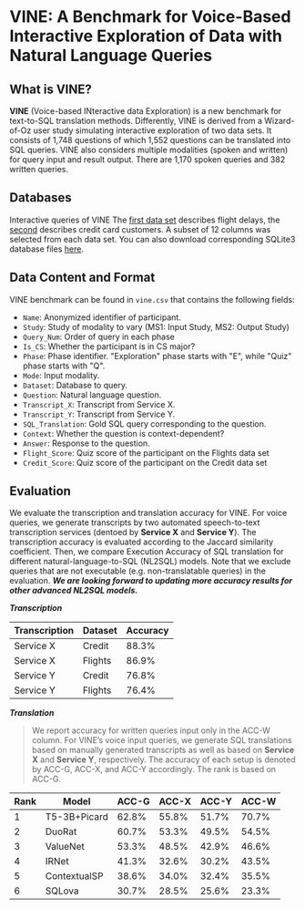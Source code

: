 # VINE: A Benchmark for Voice-Based Interactive Exploration of Data with Natural Language Queries

What is VINE?
------
**VINE** (Voice-based INteractive data Exploration) is a new benchmark for text-to-SQL translation methods. Differently, VINE is derived from a Wizard-of-Oz user study simulating interactive exploration of two data sets. It consists of 1,748 questions of which 1,552 questions can be translated into SQL queries. VINE also considers multiple modalities (spoken and written) for query input and result output. There are 1,170 spoken queries and 382 written queries.

Databases
------
Interactive queries of VINE The [first data set](https://www.kaggle.com/usdot/flight-delays) describes flight delays, the [second](https://www.kaggle.com/sakshigoyal7/credit-card-customers) describes credit card customers. A subset of 12 columns was selected from each data set. You can also download corresponding SQLite3 database files [here](https://drive.google.com/file/d/1_Sp8q6NcwtsXtjHjDjkK7_qPhaMOH1YH/view?usp=sharing).

Data Content and Format
------
VINE benchmark can be found in `vine.csv` that contains the following fields:
- `Name`: Anonymized identifier of participant.
- `Study`: Study of modality to vary (MS1: Input Study, MS2: Output Study)
- `Query_Num`: Order of query in each phase
- `Is_CS`: Whether the participant is in CS major?
- `Phase`: Phase identifier. "Exploration" phase starts with "E", while "Quiz" phase starts with "Q".
- `Mode`: Input modality.
- `Dataset`: Database to query.
- `Question`: Natural language question.
- `Transcript_X`: Transcript from Service X.
- `Transcript_Y`: Transcript from Service Y.
- `SQL_Translation`: Gold SQL query corresponding to the question.
- `Context`: Whether the question is context-dependent?
- `Answer`: Response to the question.
- `Flight_Score`: Quiz score of the participant on the Flights data set
- `Credit_Score`: Quiz score of the participant on the Credit data set

Evaluation
------
We evaluate the transcription and translation accuracy for VINE. For voice queries, we generate transcripts by two automated speech-to-text transcription services (dentoed by **Service X** and **Service Y**). The transcription accuracy is evaluated according to the Jaccard similarity coefficient. Then, we compare Execution Accuracy of SQL translation for different natural-language-to-SQL (NL2SQL) models. Note that we exclude queries that are not executable (e.g. non-translatable queries) in the evaluation. ***We are looking forward to updating more accuracy results for other advanced NL2SQL models.***

***Transcription***
 
| Transcription | Dataset | Accuracy |
| ----------- | ----------- | ----------- |
| Service X | Credit | 88.3% |
| Service X | Flights | 86.9% |
| Service Y | Credit | 76.8% |
| Service Y | Flights | 76.4% |

***Translation***
> We report accuracy for written queries input only in the ACC-W column. For VINE’s voice input queries, we generate SQL translations based on manually generated transcripts as well as based on **Service X** and **Service Y**, respectively. The accuracy of each setup is denoted by ACC-G, ACC-X, and ACC-Y accordingly. The rank is based on ACC-G.


| Rank | Model | ACC-G | ACC-X | ACC-Y | ACC-W |
| ----------- | ----------- | ----------- | ----------- | ----------- | ----------- |
| 1 | T5-3B+Picard | 62.8% | 55.8% | 51.7% | 70.7% |
| 2 | DuoRat | 60.7% | 53.3% | 49.5% | 54.5% |
| 3 | ValueNet | 53.3% | 48.5% | 42.9% | 46.6% |
| 4 | IRNet | 41.3% | 32.6% | 30.2% | 43.5% |
| 5 | ContextualSP | 38.6% | 34.0% | 32.4% | 35.5% |
| 6 | SQLova | 30.7% | 28.5% | 25.6% | 23.3% |

